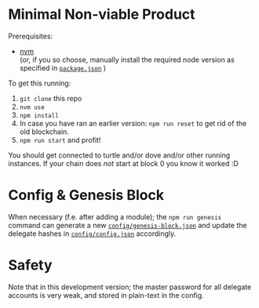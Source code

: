 # Minimal Non-viable Product

Prerequisites:
- [nvm](https://github.com/nvm-sh/nvm)  
  (or, if you so choose, manually install the required node version as specified in [`package.json`](./package.json) )

To get this running:

1. `git clone` this repo
2. `nvm use`
3. `npm install`
4. In case you have ran an earlier version: `npm run reset` to get rid of the old blockchain.
5. `npm run start` and profit!

You should get connected to turtle and/or dove and/or other running instances. If your chain does _not_ start at block 0 you know it worked :D

# Config & Genesis Block

When necessary (f.e. after adding a module); the `npm run genesis` command can generate a new [`config/genesis-block.json`](./config/genesis-block.json) and update the delegate hashes in [`config/config.json`](./config/config.json) accordingly.

# Safety

Note that in this development version; the master password for all delegate accounts is very weak, and stored in plain-text in the config.
